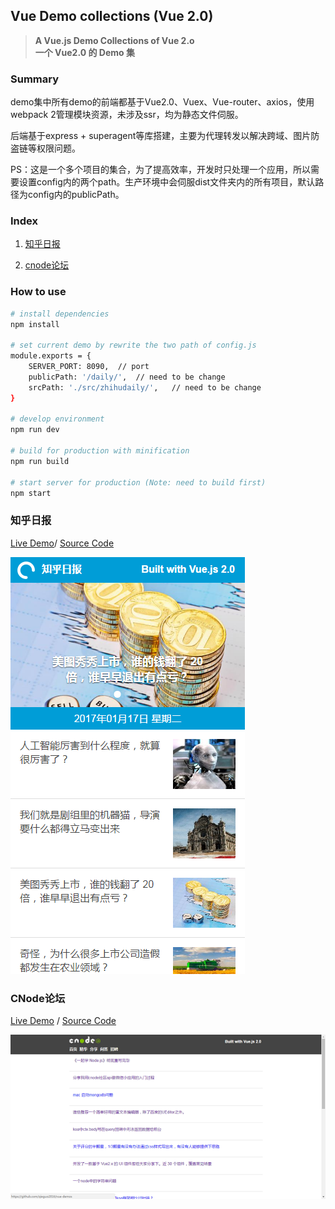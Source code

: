 Vue Demo collections (Vue 2.0)
------

> **A Vue.js Demo Collections of Vue 2.o  
  一个 Vue2.0 的 Demo 集**
  
### Summary

demo集中所有demo的前端都基于Vue2.0、Vuex、Vue-router、axios，使用webpack 2管理模块资源，未涉及ssr，均为静态文件伺服。

后端基于express + superagent等库搭建，主要为代理转发以解决跨域、图片防盗链等权限问题。

PS：这是一个多个项目的集合，为了提高效率，开发时只处理一个应用，所以需要设置config内的两个path。生产环境中会伺服dist文件夹内的所有项目，默认路径为config内的publicPath。

### Index

1. [知乎日报](#知乎日报)  

2. [cnode论坛](#cnode论坛)

### How to use

``` bash
# install dependencies
npm install

# set current demo by rewrite the two path of config.js
module.exports = {
	SERVER_PORT: 8090,	// port
	publicPath: '/daily/',	// need to be change
	srcPath: './src/zhihudaily/',	// need to be change
}

# develop environment
npm run dev

# build for production with minification
npm run build

# start server for production (Note: need to build first)
npm start

```

### 知乎日报

[Live Demo](http://vue.qieguo.me/zhihudaily/)/ [Source Code]()

![zhihudaily](.github/zhihudaily.png)

### CNode论坛

[Live Demo](http://vue.qieguo.me/cnode/) / [Source Code]()

![CNode](.github/cnode.png)
